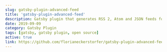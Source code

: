 ```yaml
---
slug: gatsby-plugin-advanced-feed
title: 'gatsby-plugin-advanced-feed'
description: Gatsby plugin that generates RSS 2, Atom and JSON feeds for your site.
date: 2019-09-09
category: Gatsby Plugin
tags: [gatsby, gatsby plugin, open source]
active: true
link: https://github.com/florianeckerstorfer/gatsby-plugin-advanced-feed
---
```

